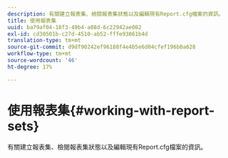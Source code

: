 ```yaml
---
description: 有關建立報表集、檢閱報表集狀態以及編輯現有Report.cfg檔案的資訊。
title: 使用報表集
uuid: ba79af04-18f3-49b4-a08d-6c22942ae082
exl-id: cd30501b-c27d-4510-ab52-fffe93861b4d
translation-type: tm+mt
source-git-commit: d9df90242ef96188f4e4b5e6d04cfef196b0a628
workflow-type: tm+mt
source-wordcount: '46'
ht-degree: 17%

---
```


# 使用報表集{#working-with-report-sets}

有關建立報表集、檢閱報表集狀態以及編輯現有Report.cfg檔案的資訊。
